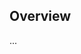 <!-- Note: Please must use one of our issue templates to file an issue! 🛑 -->
<!-- 👉 https://github.com/neondatabase/neondb/issues/new/choose 👈 -->
<!-- **Issues that should have been filed with a template will be closed without action, and we will ask you to use a template.** -->

<!-- This blank issue template is only for issues that don't fit any of the templates. -->

## Overview

...
